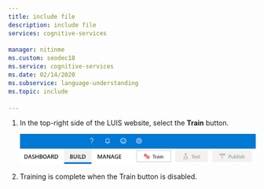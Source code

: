 ```yaml
---
title: include file
description: include file
services: cognitive-services

manager: nitinme
ms.custom: seodec18
ms.service: cognitive-services
ms.date: 02/14/2020
ms.subservice: language-understanding
ms.topic: include

---
```


1. In the top-right side of the LUIS website, select the **Train** button.

    ![Train button](../media/train-button-preview.png)

2. Training is complete when the Train button is disabled.
